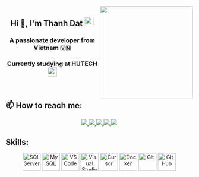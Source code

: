 <!-- <img align="left" width="400" src="https://github.githubassets.com/images/modules/profile/profile-first-repo.svg" /> -->
<img align="right" width="250" src="https://github.com/datjpro.png" />
<!-- <img align="right" width="64" src="https://img.icons8.com/color/48/vietnam-circular.png" /> -->

<h2 align="center">Hi 👋, I'm Thanh Dat <img src="https://upload.wikimedia.org/wikipedia/commons/2/21/Flag_of_Vietnam.svg" width="25"/></h2>
<p align="center">
  <h3 align="center">A passionate developer from Vietnam 🇻🇳 </h3>
  <h3 align="center">Currently studying at HUTECH <img align="center" width="25" src="https://api.hutech.edu.vn/files/public/file-avatar/mq/0da4239d1cc3bc00d17c6291007290c0.jpegpng="HUTECH Logo"/> </h3>
</p>


<br />

## 📫 How to reach me:

<p align="center">
  <a href="https://www.linkedin.com/in/to-datj-a10619358/" target="_blank">
    <img src="https://img.icons8.com/fluent/48/000000/linkedin.png"/>
  </a>
  <a href="https://www.facebook.com/datj2207/" alt="Facebook">
    <img src="https://img.icons8.com/fluent/48/000000/facebook-new.png" target="_blank" />
  </a> 
  <a href="https://github.com/datjpro" alt="Github">
    <img src="https://img.icons8.com/fluent/48/000000/github.png"/>
  </a> 
  <a href="https://www.youtube.com/@To_Pham_Thanh_at_" alt="Youtube channel" target="_blank" >
    <img src="https://img.icons8.com/fluent/48/000000/youtube-play.png"/>
  </a>
  <a href="mailto:todat2207@gmail.com" alt="Email">
    <img src="https://img.icons8.com/fluent/48/000000/mailing.png"/>
  </a>
</p>

## Skills:
<p align="center">
  <img src="https://img.icons8.com/color/48/000000/microsoft-sql-server.png" alt="SQL Server" width="48" height="48"/>
  <img src="https://img.icons8.com/color/48/000000/mysql-logo.png" alt="MySQL" width="48" height="48"/>
  <img src="https://img.icons8.com/color/48/000000/visual-studio-code-2019.png" alt="VS Code" width="48" height="48"/>
  <img src="https://img.icons8.com/color/48/000000/visual-studio--v2.png" alt="Visual Studio" width="48" height="48"/>
  <img src="https://img.icons8.com/ios-filled/50/000000/cursor.png" alt="Cursor" width="48" height="48"/>
  <img src="https://img.icons8.com/color/48/000000/docker.png" alt="Docker" width="48" height="48"/>
  <img src="https://img.icons8.com/color/48/000000/git.png" alt="Git" width="48" height="48"/>
  <img src="https://img.icons8.com/color/48/000000/github-2.png" alt="GitHub" width="48" height="48"/>
</p>


